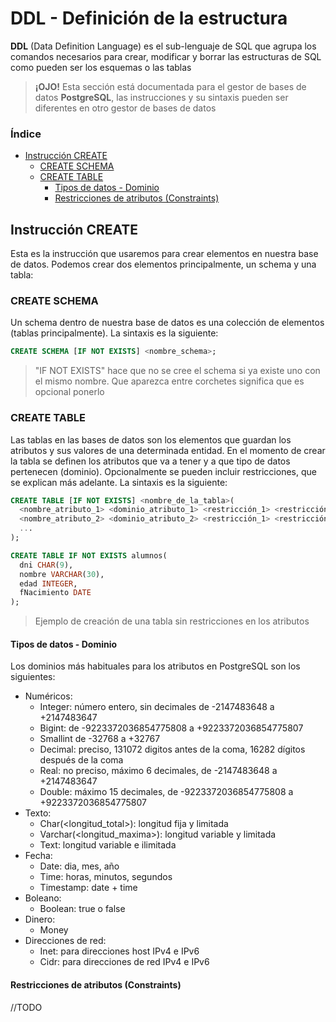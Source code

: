 # DDL - Definición de la estructura
**DDL** (Data Definition Language) es el sub-lenguaje de SQL que agrupa los comandos necesarios para crear, modificar y borrar las estructuras de SQL como pueden ser los esquemas o las tablas

>**¡OJO!** Esta sección está documentada para el gestor de bases de datos **PostgreSQL**, las instrucciones y su sintaxis pueden ser diferentes en otro gestor de bases de datos

### Índice
 - [Instrucción CREATE](#instrucci%c3%b3n-create)
   - [CREATE SCHEMA](#create-schema)
   - [CREATE TABLE](#create-table) 
     - [Tipos de datos - Dominio](#tipos-de-datos---dominio)
     - [Restricciones de atributos (Constraints)](#restricciones-de-atributos-constraints)

## Instrucción CREATE
Esta es la instrucción que usaremos para crear elementos en nuestra base de datos. Podemos crear dos elementos principalmente, un schema y una tabla:
### CREATE SCHEMA
Un schema dentro de nuestra base de  datos es una colección de elementos (tablas principalmente). La sintaxis es la siguiente:
```sql
CREATE SCHEMA [IF NOT EXISTS] <nombre_schema>;
```
> "IF NOT EXISTS" hace que no se cree el schema si ya existe uno con el mismo nombre. Que aparezca entre corchetes significa que es opcional ponerlo

### CREATE TABLE
Las tablas en las bases de datos son los elementos que guardan los atributos y sus valores de una determinada entidad. En el momento de crear la tabla se definen los atributos que va a tener y a que tipo de datos pertenecen (dominio). Opcionalmente se pueden incluir restricciones, que se explican más adelante. La sintaxis es la siguiente:
```sql
CREATE TABLE [IF NOT EXISTS] <nombre_de_la_tabla>(
  <nombre_atributo_1> <dominio_atributo_1> <restricción_1> <restricción_2> ...,
  <nombre_atributo_2> <dominio_atributo_2> <restricción_1> <restricción_2> ...,
  ...
);
```
```sql
CREATE TABLE IF NOT EXISTS alumnos(
  dni CHAR(9),
  nombre VARCHAR(30),
  edad INTEGER,
  fNacimiento DATE
);
```
> Ejemplo de creación de una tabla sin restricciones en los atributos
#### Tipos de datos - Dominio
Los dominios más habituales para los atributos en PostgreSQL son los siguientes:
* Numéricos:
  * Integer: número entero, sin decimales de -2147483648 a +2147483647
  * Bigint: de -9223372036854775808 a +9223372036854775807
  * Smallint de -32768 a +32767
  * Decimal: preciso, 131072 digitos antes de la coma, 16282 dígitos después de la coma
  * Real: no preciso, máximo 6 decimales, de -2147483648 a +2147483647
  * Double: máximo 15 decimales, de -9223372036854775808 a +9223372036854775807
* Texto:
  * Char(<longitud_total>): longitud fija y limitada
  * Varchar(<longitud_maxima>): longitud variable y limitada
  * Text: longitud variable e ilimitada
* Fecha:
  * Date: dia, mes, año
  * Time: horas, minutos, segundos
  * Timestamp: date + time
* Boleano:
  * Boolean: true o false
* Dinero:
  * Money
* Direcciones de red:
  * Inet: para direcciones host IPv4 e IPv6
  * Cidr: para direcciones de red IPv4 e IPv6

#### Restricciones de atributos (Constraints)
//TODO